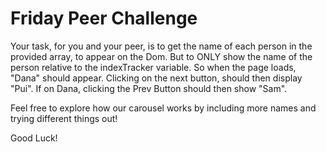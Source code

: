 # Friday Peer Challenge

Your task, for you and your peer, is to get the name of each person in the provided array, to appear on the Dom.
But to ONLY show the name of the person relative to the indexTracker variable. So when the page loads, "Dana" should 
appear. Clicking on the next button, should then display "Pui". If on Dana, clicking the Prev Button should then show 
"Sam".

Feel free to explore how our carousel works by including more names and trying different things out!

Good Luck!
